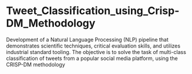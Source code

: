 # Tweet_Classification_using_Crisp-DM_Methodology
Development of a Natural Language Processing (NLP) pipeline that demonstrates scientific techniques, critical evaluation skills, and utilizes industrial standard tooling. The objective is to solve the task of multi-class classification of tweets from a popular social media platform, using the CRISP-DM methodology
